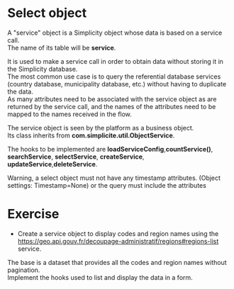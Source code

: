 Select object
====================

A "service" object is a Simplicity object whose data is based on a service call.   
The name of its table will be **service**.  

It is used to make a service call in order to obtain data without storing it in the Simplicity database.  
The most common use case is to query the referential database services (country database, municipality database, etc.) without having to duplicate the data.  
As many attributes need to be associated with the service object as are returned by the service call, and the names of the attributes need to be mapped to the names received in the flow.    

The service object is seen by the platform as a business object.  
Its class inherits from **com.simplicite.util.ObjectService**.  

The hooks to be implemented are **loadServiceConfig**,**countService()**, **searchService**, **selectService**, **createService**, **updateService**,**deleteService**.  

<div class="warning">Warning, a select object must not have any timestamp attributes. (Object settings: Timestamp=None) or the query must include the attributes</div>


Exercise
====================

- Create a service object to display codes and region names using the https://geo.api.gouv.fr/decoupage-administratif/regions#regions-list service.  

The base is a dataset that provides all the codes and region names without pagination.  
Implement the hooks used to list and display the data in a form.  


